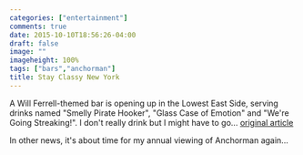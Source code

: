 ```yaml
---
categories: ["entertainment"]
comments: true
date: 2015-10-10T18:56:26-04:00
draft: false
image: ""
imageheight: 100%
tags: ["bars","anchorman"]
title: Stay Classy New York
---
```


A Will Ferrell-themed bar is opening up in the Lowest East Side, serving drinks named "Smelly Pirate Hooker", "Glass Case of Emotion" and "We're Going Streaking!".  I don't really drink but I might have to go... [original article](http://www.stayclassynewyork.com/)<!--more-->

In other news, it's about time for my annual viewing of Anchorman again...